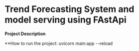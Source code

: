 # Trend Forecasting System and model serving using FAstApi
**Project Description**







**How to run the project:
uvicorn main:app --reload
